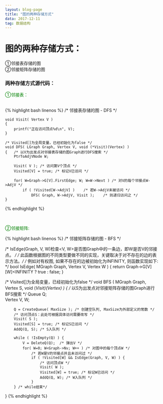 ```yaml
---
layout: blog-page
title: "图的两种存储方式"
data: 2017-12-11
tag: 数据结构
---
```

<h1>图的两种存储方式：</h1>
   ①邻接表存储的图
   <br>
   ②邻接矩阵存储的图
<br>

<h3>两种存储方式源代码：</h3>
<p style="color:green">①邻接表：</p>
<br>
{% highlight bash linenos %}
/* 邻接表存储的图 - DFS */
 
    void Visit( Vertex V )
    {
        printf("正在访问顶点%d\n", V);
    }
     
    /* Visited[]为全局变量，已经初始化为false */
    void DFS( LGraph Graph, Vertex V, void (*Visit)(Vertex) )
    {   /* 以V为出发点对邻接表存储的图Graph进行DFS搜索 */
        PtrToAdjVNode W;
         
        Visit( V ); /* 访问第V个顶点 */
        Visited[V] = true; /* 标记V已访问 */
     
        for( W=Graph->G[V].FirstEdge; W; W=W->Next ) /* 对V的每个邻接点W->AdjV */
            if ( !Visited[W->AdjV] )    /* 若W->AdjV未被访问 */
                DFS( Graph, W->AdjV, Visit );    /* 则递归访问之 */
    }
{% endhighlight %}

<br>
<p style="color:green">②邻接矩阵:</p>
{% highlight bash linenos %}
/* 邻接矩阵存储的图 - BFS */
 
/* IsEdge(Graph, V, W)检查<V, W>是否图Graph中的一条边，即W是否V的邻接点。  */
/* 此函数根据图的不同类型要做不同的实现，关键取决于对不存在的边的表示方法。*/
/* 例如对有权图, 如果不存在的边被初始化为INFINITY, 则函数实现如下:         */
bool IsEdge( MGraph Graph, Vertex V, Vertex W )
{
    return Graph->G[V][W]<INFINITY ? true : false;
}
 
/* Visited[]为全局变量，已经初始化为false */
	void BFS ( MGraph Graph, Vertex S, void (*Visit)(Vertex) )
	{   /* 以S为出发点对邻接矩阵存储的图Graph进行BFS搜索 */
	    Queue Q;     
	    Vertex V, W;
	 
	    Q = CreateQueue( MaxSize ); /* 创建空队列, MaxSize为外部定义的常数 */
	    /* 访问顶点S：此处可根据具体访问需要改写 */
	    Visit( S );
	    Visited[S] = true; /* 标记S已访问 */
	    AddQ(Q, S); /* S入队列 */
	     
	    while ( !IsEmpty(Q) ) {
	        V = DeleteQ(Q);  /* 弹出V */
	        for( W=0; W<Graph->Nv; W++ ) /* 对图中的每个顶点W */
	            /* 若W是V的邻接点并且未访问过 */
	            if ( !Visited[W] && IsEdge(Graph, V, W) ) {
	                /* 访问顶点W */
	                Visit( W );
	                Visited[W] = true; /* 标记W已访问 */
	                AddQ(Q, W); /* W入队列 */
	            }
	    } /* while结束*/
}
{% endhighlight %}